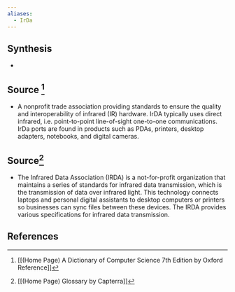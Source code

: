 ```yaml
---
aliases:
  - IrDa
---
```

## Synthesis
- 
## Source [^1]
- A nonprofit trade association providing standards to ensure the quality and interoperability of infrared (IR) hardware. IrDA typically uses direct infrared, i.e. point-to-point line-of-sight one-to-one communications. IrDa ports are found in products such as PDAs, printers, desktop adapters, notebooks, and digital cameras.

## Source[^2]
- The Infrared Data Association (IRDA) is a not-for-profit organization that maintains a series of standards for infrared data transmission, which is the transmission of data over infrared light. This technology connects laptops and personal digital assistants to desktop computers or printers so businesses can sync files between these devices. The IRDA provides various specifications for infrared data transmission.
## References

[^1]: [[(Home Page) A Dictionary of Computer Science 7th Edition by Oxford Reference]]
[^2]: [[(Home Page) Glossary by Capterra]]
